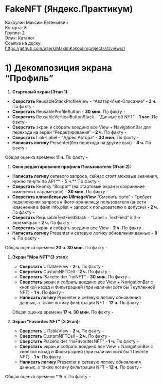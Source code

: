 
# FakeNFT (Яндекс.Практикум)
Какоулин Максим Евгеньевич
<br /> Когорта: 8
<br /> Группа: 2
<br /> Эпик: Каталог
<br /> Ссылка на доску: https://github.com/users/MaximKakoulin/projects/4/views/1

# 1) Декомпозиция экрана “Профиль”

1. **Стартовый экран (Этап 1):**
- **Сверстать** ReusableStackProfileView - “Аватар-Имя-Описание” **- 3 ч.** По факту -
- **Сверстать** ReusableProfileButton  - **30 мин.** По факту -
- **Сверстать** ReusableVerticalButtonStack - “Данные об NFT” - **1 час.** По факту -
- **Сверстать** экран и собрать воедино все View + NavigationBar для перехода на экран “Редактирования” - **2 ч.** По факту -
- **Сверстать** Link-Label - “Адрес Автора” - **30 мин.** По факту -
- **Написать логику** Presenter(без перехода на другие вью) - **4 ч.** По факту -

Общая оценка времени **11 ч.** По факту - 

1. **Окно редактирование профиля Пользователя (Этап 2):**
- **Написать логику** сетевого запроса, сейчас стоят моковые значения, нужно тянуть по API ** - 5 ч.** По факту -
- **Сверстать** Кнопку “Возрат” (на стартовый экран и сохранение измененых параметров)  **- 30 мин.** По факту -
- **Сверстать кликабельную UIImageView** “Сменить фото” - Требует подключения запроса к Фото-хранилищу пользователя (внести изменения в файл info.plist + запрос к пользователю о допуске) **- 2 ч.** По факту -
- **Сверстать** RequsableTextFieldStack - “Label + TextField” в 3-х экземлярах - **2 ч.** По факту -
- **Сверстать** экран и собрать воедино все View - **2 ч.** По факту -
- **Написать логику** Presenter и сетевую логику обновления данных  - **9 ч.** По факту - 

Общая оценка времени **20 ч. 30 мин.** По факту -

1. **Экран “Мои NFT”(3 этап):**
    - **Сверстать** UITableView - **2 ч.** По факту -
    - **Сверстать** CustomNFTCell - **2 ч.** По факту -
    - **Сверстать** Placeholder “noNFT” - **30 мин.** По факту - 
    - **Сверстать** экран и собрать воедино все View + NavigationBar с кнопкой назад и Фильтрацией (при наличии хотя бы 1 купленной  NFT) - **1 ч.** По факту -
    - **Написать логику** Presenter и сетевую логику обновления данных,  а также логику фильтрации NFT - **12 ч.** По факту -
    
    Общая оценка времени **17 ч. 30 мин.** По факту -
    
2. **Экран “Favorites NFT” (3 Этап):**  
    - **Сверстать** UITableView - **2 ч.** По факту -
    - **Сверстать** CustomNFTCell - **2 ч.** По факту -
    - **Сверстать** Placeholder “noFavoritesNFT” - **1 ч.** По факту -
    - **Сверстать** экран и собрать воедино все View + NavigationBar с кнопкой назад и Фильтрацией (при наличии хотя бы 1 favorite  NFT) - **1 ч.** По факту -
    - **Написать логику** Presenter и сетевую логику обновления данных,  а также логику фильтрации NFT - **12 ч.** По факту -

Общая оценка времени **18 ч.* По факту -
